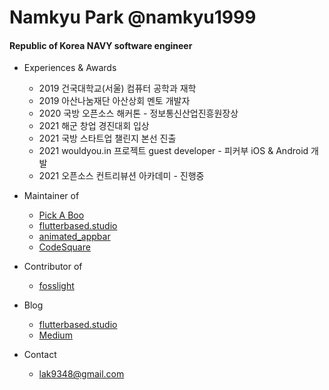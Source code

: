 # Namkyu Park @namkyu1999

#### Republic of Korea NAVY software engineer

- Experiences & Awards
  * 2019 건국대학교(서울) 컴퓨터 공학과 재학
  * 2019 아산나눔재단 아산상회 멘토 개발자
  * 2020 국방 오픈소스 해커톤 - 정보통신산업진흥원장상
  * 2021 해군 창업 경진대회 입상
  * 2021 국방 스타트업 챌린지 본선 진출
  * 2021 wouldyou.in 프로젝트 guest developer - 피커부 iOS & Android 개발
  * 2021 오픈소스 컨트리뷰션 아카데미 - 진행중

- Maintainer of
  * [Pick A Boo](https://apps.apple.com/kr/app/피커부/id1579262753)
  * [flutterbased.studio](https://flutterbased.studio)
  * [animated_appbar](https://github.com/namkyu1999/animated_appbar)
  * [CodeSquare](https://github.com/osamhack2020/WEB_CodeSquare_AmongUs)
  
- Contributor of
  * [fosslight](https://github.com/fosslight/fosslight)

- Blog
  * [flutterbased.studio](https://flutterbased.studio)
  * [Medium](https://trialxxerror.medium.com)

- Contact
  * lak9348@gmail.com
